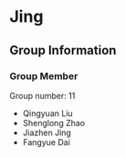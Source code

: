 # Jing 
## Group Information
### Group Member
Group number: 11
* Qingyuan Liu
* Shenglong Zhao
* Jiazhen Jing
* Fangyue Dai
</br>